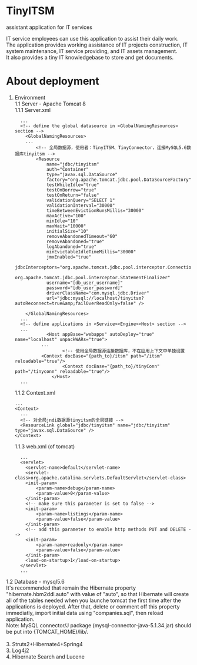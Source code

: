 # TinyITSM
assistant application for IT services

IT service employees can use this application to assist their daily work.<br>
The application provides working assistance of IT projects construction, IT system maintenance, IT service providing, and IT assets management.<br>
It also provides a tiny IT knowledgebase to store and get documents.

# About deployment

1. Environment<br>
  1.1 Server - Apache Tomcat 8<br>
    1.1.1 Server.xml<br>
    ```
      ...
      <!-- define the global datasource in <GlobalNamingResources> section -->
    	<GlobalNamingResources>
        ...
    		<!-- 全局数据源，使用者：TinyITSM、TinyConnector，连接MySQL5.6数据库tinyitsm -->
    		<Resource 
    			name="jdbc/tinyitsm"
    			auth="Container"
    			type="javax.sql.DataSource"
    			factory="org.apache.tomcat.jdbc.pool.DataSourceFactory"
    			testWhileIdle="true"
    			testOnBorrow="true"
    			testOnReturn="false"
    			validationQuery="SELECT 1"
    			validationInterval="30000"
    			timeBetweenEvictionRunsMillis="30000"
    			maxActive="100"
    			minIdle="10"
    			maxWait="10000"
    			initialSize="10"
    			removeAbandonedTimeout="60"
    			removeAbandoned="true"
    			logAbandoned="true"
    			minEvictableIdleTimeMillis="30000"
    			jmxEnabled="true"
    			jdbcInterceptors="org.apache.tomcat.jdbc.pool.interceptor.ConnectionState;
    			  org.apache.tomcat.jdbc.pool.interceptor.StatementFinalizer"
    			username="[db_user_username]"
    			password="[db_user_password]"
    			driverClassName="com.mysql.jdbc.Driver"
    			url="jdbc:mysql://localhost/tinyitsm?autoReconnect=true&amp;failOverReadOnly=false" />
    		
    	</GlobalNamingResources>
      ...
      <!-- define applications in <Service><Engine><Host> section -->
      ...
      			<Host appBase="webapps" autoDeploy="true" name="localhost" unpackWARs="true">
              ...
    				  <!-- 使用全局数据源连接数据库，不在应用上下文中单独设置
              <Context docBase="{path_to}/itsm" path="/itsm" reloadable="true"/>
    				  <Context docBase="{path_to}/tinyConn" path="/tinyconn" reloadable="true"/>
    			  </Host>
      ...
    ```
    1.1.2 Context.xml<br>
    ```
    ...
    <Context>
      ...
      <!-- 对全局jndi数据源tinyitsm的全局链接 -->
      <ResourceLink global="jdbc/tinyitsm" name="jdbc/tinyitsm" type="javax.sql.DataSource" />
    </Context>
    ```
    1.1.3 web.xml (of tomcat)<br>
    ```
      ...
      <servlet>
        <servlet-name>default</servlet-name>
        <servlet-class>org.apache.catalina.servlets.DefaultServlet</servlet-class>
        <init-param>
            <param-name>debug</param-name>
            <param-value>0</param-value>
        </init-param>
        <!-- make sure this parameter is set to false -->
        <init-param>
            <param-name>listings</param-name>
            <param-value>false</param-value>
        </init-param>
        <!-- add this parameter to enable http methods PUT and DELETE -->
        <init-param>
        	<param-name>readonly</param-name>
        	<param-value>false</param-value>
        </init-param>
        <load-on-startup>1</load-on-startup>
      </servlet>
      ...
    ```
  1.2 Database - mysql5.6<br>
  It's recommended that remain the Hibernate property "hibernate.hbm2ddl.auto" with value of "auto", so that Hibernate will create all of the tables needed when you launche tomcat the first time after the applications is deployed. After that, delete or comment off this property immediatly, import initial data using "companies.sql", then reload application.<br>
  Note: MySQL connector/J package (mysql-connector-java-5.1.34.jar) should be put into {TOMCAT_HOME}/lib/.<br>
<br>
3. Struts2+Hibernate4+Spring4<br>
3. Log4j2<br>
4. Hibernate Search and Lucene<br>
